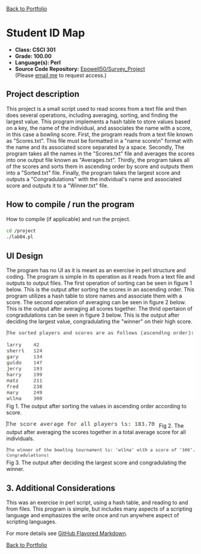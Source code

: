 [Back to Portfolio](./)

Student ID Map
===============

-   **Class: CSCI 301** 
-   **Grade: 100.00**
-   **Language(s): Perl**
-   **Source Code Repository:** [Epowell50/Survey_Project](https://github.com/Epowell50/Epowell50-Survey_Perl_Project)  
    (Please [email me](mailto:erpowell@csustudent.net?subject=GitHub%20Access) to request access.)

## Project description

This project is a small script used to read scores from a text file and then does several operations, including averaging, sorting, and finding the largest value.
This program implements a hash table to store values based on a key, the name of the individual, and associates the name with a score, in this case a bowling score.
First, the program reads from a text file known as "Scores.txt". This file must be formatted in a "name score\n" format with the name and its associated score separated
by a space. Secondly, The program takes all the names in the "Scores.txt" file and averages the scores into one output file known as "Averages.txt". 
Thirdly, the program takes all of the scores and sorts them in ascending order by score and outputs them into a "Sorted.txt" file.
Finally, the program takes the largest score and outputs a "Congradulations" with the individual's name and associated score and outputs it to a "Winner.txt" file.

## How to compile / run the program

How to compile (if applicable) and run the project.

```bash
cd /project
./lab04.pl
```

## UI Design

The program has no UI as it is meant as an exercise in perl structure and coding. The program is simple in its operation as it reads from a text file and outputs to output files.
The first operation of sorting can be seen in figure 1 below. This is the output after sorting the scores in an ascending order. This program utilizes a hash table to store names and associate them with a score.
The second operation of averaging can be seen in figure 2 below. This is the output after averaging all scores together.
The thrid opertaion of congradulations can be seen in figure 3 below. This is the output after deciding the largest value, congradulating the "winner" on their high score.

![screenshot](images/Sorted.JPG)
Fig 1. The output after sorting the values in ascending order according to score.

![screenshot](images/Average.JPG)
Fig 2. The output after averaging the scores together in a total average score for all individuals.

![screenshot](images/Winner.JPG)
Fig 3. The output after deciding the largest score and congradulating the winner.

## 3. Additional Considerations

This was an exercise in perl script, using a hash table, and reading to and from files. This program is simple, but includes many aspects of a scripting language and emphasizes the write once and run anywhere aspect of scripting languages.

For more details see [GitHub Flavored Markdown](https://guides.github.com/features/mastering-markdown/).

[Back to Portfolio](./)
